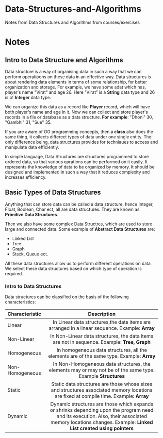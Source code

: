 # Data-Structures-and-Algorithms
Notes from Data Structures and Algorithms from courses/exercises

# Notes

## Intro to Data Structure and Algorithms

Data structure is a way of organising data in such a way that we can perform operatioons on these data in an effective way. Data structures is about rendering data elements in terms of some relationship, for better organization and storage. For example, we have some adat which has, player's name "Virat" and age 26. Here "Virat" is a **String** data type and 26 is of **Integer** data type.

We can organize this data as a record like **Player** record, which will have both player's name and age in it. Now we can collect and store player's records in a file or database as a data structure. **For example**: "Dhoni" 30, "Gambhi" 31, "Sue" 35.

If you are aware of OO programming concepts, then a **class** also does the same thing, it collects differect types of data under one single entity. The only difference being, data structures provides for techniaues to access and manipulate data efficiently. 

In simple language, Data Structures are structures programmed to store ordered data, so that various oprations can be performed on it easily. It represents the knowledge of data to be organized by memory. It should be designed and implemented in such a way that it reduces complexity and increases efficiency.

## Basic Types of Data Structures

Anything that can store data can be called a data structure, hence Integer, Float, Boolean, Char ect, all are data structures. They are known as **Primitive Data Structures**.

Then we also have some complex Data Structres, which are used to store large and connected data. Some example of **Abstract Data Structures** are:
- Linked List
- Tree
- Graph
- Stack, Queue ect.

All these data structures allow us to perform different operations on data. We select these data structures based on which type of operation is required.

### Intro to Data Structures

Data structures can be classified on the basis of the following characteristics:

| Characteristic  | Description |
| :---            | :----:      |
| Linear          | In Linear data structures,the data items are arranged in a linear sequence. Example: **Array** |
| Non-Linear      | In Non-Linear data structures, the data items are not in sequence. Example: **Tree, Graph** |
| Homogeneous     | In homogeneous data structures, all the elements are of the same type. Example: **Array** |
| Non-Homogeneous | In Non-Homogeneous data structures, the elements may or may not be of the same type. Example **Structures** |
| Static          | Static data structures are those whose sizes and structures associated memory locations are fixed at compile time. Example: **Array** |
| Dynamic         | Dynamic structures are those which expands or shrinks depending upon the program need and its execution. Also, their associated memory locations changes. Example: **Linked List created using pointers** |



